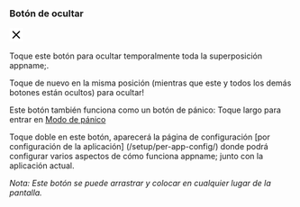 <a name="button_hide"></a>
### Botón de ocultar 
<div class="buttoncircle"><img  src="ic_clear_black_24dp.png"></img></div> 

Toque este botón para ocultar temporalmente toda la superposición appname;.

Toque de nuevo en la misma posición (mientras que este y todos los demás botones están ocultos) para ocultar!

Este botón también funciona como un botón de pánico: Toque largo para entrar en [Modo de pánico](/panic) 

Toque doble en este botón, aparecerá la página de configuración [por configuración de la aplicación] (/setup/per-app-config/) donde podrá configurar varios aspectos de cómo funciona appname; junto con la aplicación actual.



*Nota: Este botón se puede arrastrar y colocar en cualquier lugar de la pantalla.*
